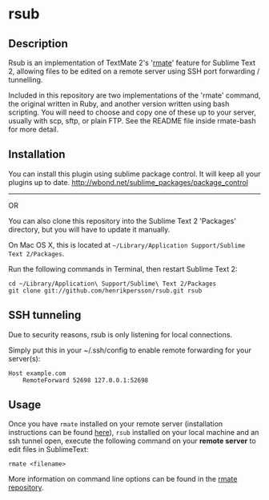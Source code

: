 # rsub

## Description

Rsub is an implementation of TextMate 2's '[rmate](https://github.com/textmate/rmate)' feature for Sublime Text 2,
allowing files to be edited on a remote server using SSH port forwarding /
tunnelling.

Included in this repository are two implementations of the 'rmate' command, the
original written in Ruby, and another version written using bash scripting.
You will need to choose and copy one of these up to your server, usually with
scp, sftp, or plain FTP. See the README file inside rmate-bash for more detail.

## Installation

You can install this plugin using sublime package control.
It will keep all your plugins up to date.
http://wbond.net/sublime_packages/package_control

-------------------------
OR

You can also clone this repository into the Sublime Text 2 'Packages'
directory, but you will have to update it manually.

On Mac OS X, this is located at
`~/Library/Application Support/Sublime Text 2/Packages`.

Run the following commands in Terminal, then restart Sublime Text 2:

    cd ~/Library/Application\ Support/Sublime\ Text 2/Packages
    git clone git://github.com/henrikpersson/rsub.git rsub
    
## SSH tunneling

Due to security reasons, rsub is only listening for local connections.

Simply put this in your ~/.ssh/config to enable remote forwarding for your server(s):

    Host example.com
        RemoteForward 52698 127.0.0.1:52698

## Usage

Once you have `rmate` installed on your remote server (installation instructions can be found [here](https://github.com/textmate/rmate)), `rsub` installed on your local machine and an ssh tunnel open, execute the following command on your __remote server__ to edit files in SublimeText:

    rmate <filename>

More information on command line options can be found in the [rmate repository](https://github.com/textmate/rmate).
